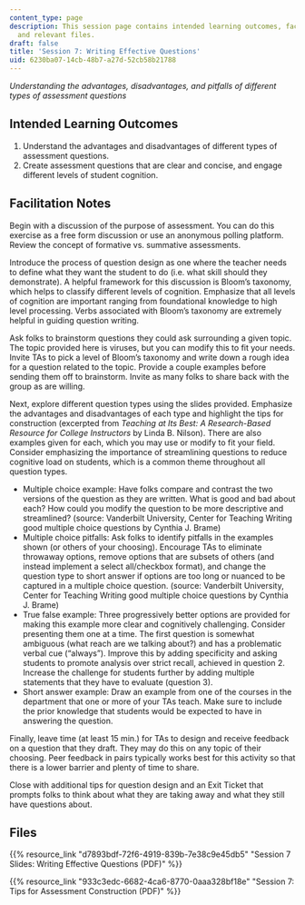 ```yaml
---
content_type: page
description: This session page contains intended learning outcomes, facilitation notes,
  and relevant files.
draft: false
title: 'Session 7: Writing Effective Questions'
uid: 6230ba07-14cb-48b7-a27d-52cb58b21788
---
```

*Understanding the advantages, disadvantages, and pitfalls of different types of assessment questions*

## Intended Learning Outcomes

1. Understand the advantages and disadvantages of different types of assessment questions.
2. Create assessment questions that are clear and concise, and engage different levels of student cognition.

## Facilitation Notes

Begin with a discussion of the purpose of assessment. You can do this exercise as a free form discussion or use an anonymous polling platform. Review the concept of formative vs. summative assessments.

Introduce the process of question design as one where the teacher needs to define what they want the student to do (i.e. what skill should they demonstrate). A helpful framework for this discussion is Bloom’s taxonomy, which helps to classify different levels of cognition. Emphasize that all levels of cognition are important ranging from foundational knowledge to high level processing. Verbs associated with Bloom’s taxonomy are extremely helpful in guiding question writing.

Ask folks to brainstorm questions they could ask surrounding a given topic. The topic provided here is viruses, but you can modify this to fit your needs. Invite TAs to pick a level of Bloom’s taxonomy and write down a rough idea for a question related to the topic. Provide a couple examples before sending them off to brainstorm. Invite as many folks to share back with the group as are willing.

Next, explore different question types using the slides provided. Emphasize the advantages and disadvantages of each type and highlight the tips for construction (excerpted from *Teaching at Its Best: A Research-Based Resource for College Instructors* by Linda B. Nilson). There are also examples given for each, which you may use or modify to fit your field. Consider emphasizing the importance of streamlining questions to reduce cognitive load on students, which is a common theme throughout all question types.

- Multiple choice example: Have folks compare and contrast the two versions of the question as they are written. What is good and bad about each? How could you modify the question to be more descriptive and streamlined? (source: Vanderbilt University, Center for Teaching Writing good multiple choice questions by Cynthia J. Brame)
- Multiple choice pitfalls: Ask folks to identify pitfalls in the examples shown (or others of your choosing). Encourage TAs to eliminate throwaway options, remove options that are subsets of others (and instead implement a select all/checkbox format), and change the question type to short answer if options are too long or nuanced to be captured in a multiple choice question. (source: Vanderbilt University, Center for Teaching Writing good multiple choice questions by Cynthia J. Brame)
- True false example: Three progressively better options are provided for making this example more clear and cognitively challenging. Consider presenting them one at a time. The first question is somewhat ambiguous (what reach are we talking about?) and has a problematic verbal cue (“always”). Improve this by adding specificity and asking students to promote analysis over strict recall, achieved in question 2. Increase the challenge for students further by adding multiple statements that they have to evaluate (question 3).
- Short answer example: Draw an example from one of the courses in the department that one or more of your TAs teach. Make sure to include the prior knowledge that students would be expected to have in answering the question.

Finally, leave time (at least 15 min.) for TAs to design and receive feedback on a question that they draft. They may do this on any topic of their choosing. Peer feedback in pairs typically works best for this activity so that there is a lower barrier and plenty of time to share.

Close with additional tips for question design and an Exit Ticket that prompts folks to think about what they are taking away and what they still have questions about.

## Files

{{% resource_link "d7893bdf-72f6-4919-839b-7e38c9e45db5" "Session 7 Slides: Writing Effective Questions (PDF)" %}}

{{% resource_link "933c3edc-6682-4ca6-8770-0aaa328bf18e" "Session 7: Tips for Assessment Construction (PDF)" %}}